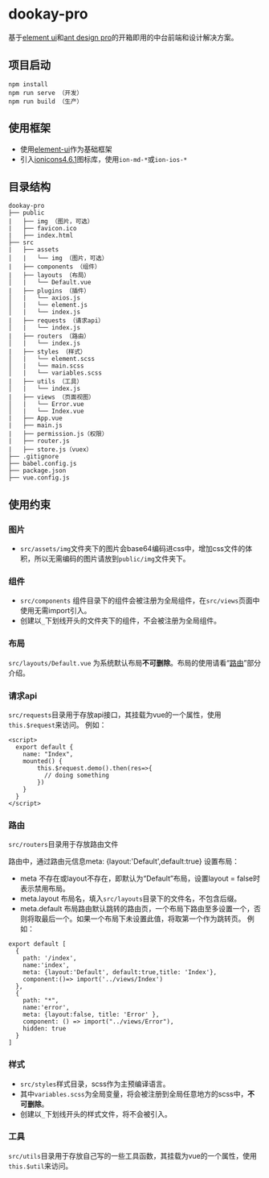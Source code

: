# dookay-pro

基于[element ui](https://element.eleme.cn/#/zh-CN/component/installation)和[ant design pro](preview.pro.ant.design)的开箱即用的中台前端和设计解决方案。

## 项目启动
```
npm install
npm run serve （开发）
npm run build （生产）
```

## 使用框架
- 使用[element-ui](https://element.eleme.cn/#/zh-CN/component/installation)作为基础框架
- 引入[ionicons4.6.1](https://ionicons.com/)图标库，使用`ion-md-*`或`ion-ios-*`

## 目录结构
```
dookay-pro
├── public
|   ├── img （图片，可选）
|   ├── favicon.ico
|   ├── index.html
├── src
|   ├── assets
│   |   └── img （图片，可选）
|   ├── components （组件）
|   ├── layouts （布局）
│   |   └── Default.vue
|   ├── plugins （插件）
│   |   └── axios.js
│   |   └── element.js
│   |   └── index.js
|   ├── requests （请求api）
│   |   └── index.js
|   ├── routers （路由）
│   |   └── index.js
|   ├── styles （样式）
│   |   └── element.scss
│   |   └── main.scss
│   |   └── variables.scss
|   ├── utils （工具）
│   |   └── index.js
|   ├── views （页面视图）
│   |   └── Error.vue
│   |   └── Index.vue
|   ├── App.vue
|   ├── main.js
|   ├── permission.js（权限）
|   ├── router.js
|   ├── store.js（vuex）
├── .gitignore
├── babel.config.js
├── package.json
├── vue.config.js
```
## 使用约束

### 图片
- `src/assets/img`文件夹下的图片会base64编码进css中，增加css文件的体积，所以无需编码的图片请放到`public/img`文件夹下。

### 组件
- `src/components` 组件目录下的组件会被注册为全局组件，在`src/views`页面中使用无需import引入。
- 创建以`_`下划线开头的文件夹下的组件，不会被注册为全局组件。

### 布局
`src/layouts/Default.vue` 为系统默认布局**不可删除**。布局的使用请看“[路由](#router "路由")”部分介绍。

### 请求api
`src/requests`目录用于存放api接口，其挂载为vue的一个属性，使用`this.$request`来访问。 例如：
```
<script>
  export default {
    name: "Index",
    mounted() {
        this.$request.demo().then(res=>{
          // doing something
        })
    }
  }
</script>
```

### <span id="router">路由</span>
`src/routers`目录用于存放路由文件

路由中，通过路由元信息meta: {layout:'Default',default:true} 设置布局：
- meta 不存在或layout不存在，即默认为“Default”布局，设置layout = false时表示禁用布局。
- meta.layout 布局名，填入`src/layouts`目录下的文件名，不包含后缀。
- meta.default 布局路由默认跳转的路由页，一个布局下路由至多设置一个，否则将取最后一个。如果一个布局下未设置此值，将取第一个作为跳转页。
例如：
```
export default [
  {
    path: '/index',
    name:'index',
    meta: {layout:'Default', default:true,title: 'Index'},
    component:()=> import('../views/Index')
  },
  {
    path: "*",
    name:'error',
    meta: {layout:false, title: 'Error' },
    component: () => import("../views/Error"),
    hidden: true
  }
]
```

### 样式
- `src/styles`样式目录，scss作为主预编译语言。
- 其中`variables.scss`为全局变量，将会被注册到全局任意地方的scss中，**不可删除**。
- 创建以`_`下划线开头的样式文件，将不会被引入。

### 工具
`src/utils`目录用于存放自己写的一些工具函数，其挂载为vue的一个属性，使用`this.$util`来访问。